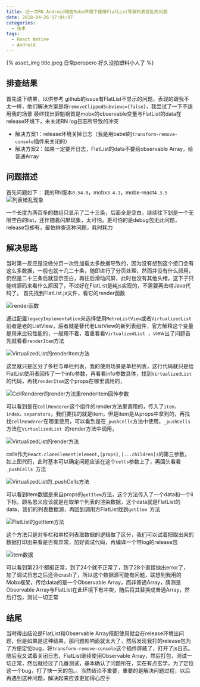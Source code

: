 ```yaml
---
title: 记一次RN Android端在Mobx环境下使用FlatList导致列表错乱的问题
date: 2018-04-26 17:04:07
categories:
  - 技术
tags:
  - React Native
  - Android
---
```


{% asset_img title.jpeg 日常peropero 好久没拍塑料小人了 %}

## 排查结果
首先说下结果，以供参考
github的issue有FlatList不显示的问题，表现的跟我不太一样，他们解决方案是将`removeClippedSubviews={false}`，我尝试了一下不适用我的场景
最终找出罪魁祸首是mobx的observable变量与FlatList的data在release环境下，未关闭RN log日志所导致的冲突
* 解决方案1：release环境关掉日志（我是用babel的`transform-remove-console`插件来关闭的）
* 解决方案2：如果一定要开日志，FlatList的data不要给observable Array，给普通Array

<!-- more -->

## 问题描述
首先问题如下：
我的RN版本`0.54.0`，mobx`3.4.1`，mobx-react`4.3.5`
![列表错乱现象](https://upload-images.jianshu.io/upload_images/4730298-252cc6c124e102f4.jpeg?imageMogr2/auto-orient/strip%7CimageView2/2/w/1240)

一个长度为两百多的数组只显示了二十三条，后面全是空白，继续往下划是一个无限空白的list，还伴随着闪屏现象，太可怕，更可怕的是debug包无此问题，release包却有，最怕排查这种问题，耗时耗力

## 解决思路
当时第一反应是没做分页一次性加载太多数据导致的，因为没有想到这个接口会有这么多数据，一般也就十几二十条，随即进行了分页处理，然而并没有什么卵用，仍然是二十三条后就显示空白，再往后滑动闪屏，此时也没有其他头绪，这下子只能啃源码来看什么原因了，不过好在FlatList是纯js实现的，不需要再去啃Java代码了。
首先找到FlatList.js文件，看它的render函数

![render函数](https://upload-images.jianshu.io/upload_images/4730298-8aee73f45bf505e2.png?imageMogr2/auto-orient/strip%7CimageView2/2/w/1240)

通过配置`legacyImplementation`来选择使用`MetroListView`或者`VirtualizedList`前者是老的ListView，后者就是替代老ListView的新列表组件，官方解释这个变量是用来比较性能的，一般用不着，着重看看`VirtualizedList `，view出了问题首先就看看`renderItem`方法

![VirtualizedList的renderItem方法](https://upload-images.jianshu.io/upload_images/4730298-eb0687b8e78b93c0.png?imageMogr2/auto-orient/strip%7CimageView2/2/w/1240)

这里就只是区分了多栏与单栏列表，我的使用场景是单栏列表，这行代码就只是给FlatList使用者回传了一个info参数，再看看info参数具体，找到`VirtualizedList`的代码，再找`renderItem`这个props在哪里调用的，

![CellRenderer的render方法里renderItem回传参数](https://upload-images.jianshu.io/upload_images/4730298-24d4fac0c56e442f.png?imageMogr2/auto-orient/strip%7CimageView2/2/w/1240)

可以看到是在`CellRenderer`这个组件的render方法里调用的，传入了`item，index，separators`，我们要找的就是item，但是item是从props中拿到的，再找找`CellRenderer`在哪里使用，可以看到是在`_pushCells`方法中使用，`_pushCells`方法在`VirtualizedList `的render方法中调用，

![VirtualizedList的render方法](https://upload-images.jianshu.io/upload_images/4730298-c129e421ac78c6a7.png?imageMogr2/auto-orient/strip%7CimageView2/2/w/1240)

cells作为`React.cloneElement(element,[props],[...children])`的第三参数，如上图代码，此时基本可以确定问题应该在这个`cells`参数上了，再回头看看`_pushCells `方法

![VirtualizedList的_pushCells方法](https://upload-images.jianshu.io/upload_images/4730298-f17d8aba21012b3f.png?imageMogr2/auto-orient/strip%7CimageView2/2/w/1240)

可以看到item数据是来自props的`getItem`方法，这个方法传入了一个data和一个ii下标，顾名思义应该就是在取单个列表的渲染数据，这个data就是FlatList的data，我们的列表数据源，再回到调用方FlatList找到`getItem `方法

![FlatList的getItem方法](https://upload-images.jianshu.io/upload_images/4730298-5b20cb33eee3fd3d.png?imageMogr2/auto-orient/strip%7CimageView2/2/w/1240)

这个方法只是对多栏和单栏列表取数据的逻辑做了区分，我们可以试着把取出来的数据打印出来看是否有异常，加好调试代码，再编译一个带log的release包

![item数据](https://upload-images.jianshu.io/upload_images/4730298-aabfc4f46cbe3b09.png?imageMogr2/auto-orient/strip%7CimageView2/2/w/1240)

可以看到第23个都挺正常，到了24个就不正常了，到了28个直接抛出error了，加了调试日志之后还会crash了，所以这个数据源可能有问题，联想到我用的Mobx框架，传给data的是一个Observable Array，而非普通Array，猜测是Observable Array与FlatList在此环境下有冲突，随后将其替换成普通Array，然后打包，测试一切正常

## 结尾
当时得出结论是FlatList和Observable Array搭配使用就会在release环境出问题，但是如果是这种结果，那问题影响面就太大了，然后发现我打的release包为了方便定位bug，将`transform-remove-console`这个插件屏蔽了，打开了js日志。随后我又试着关闭日志，FlatList继续使用Observable Array，然后打包，测试一切正常，然后就经过了几番测试，基本确认了问题所在，实在有点玄学，为了定位这一个bug，打了快一天的包。。当然结论不重要，重要的是解决问题过程，以后再遇到这种问题，解决起来应该更加得心应手
